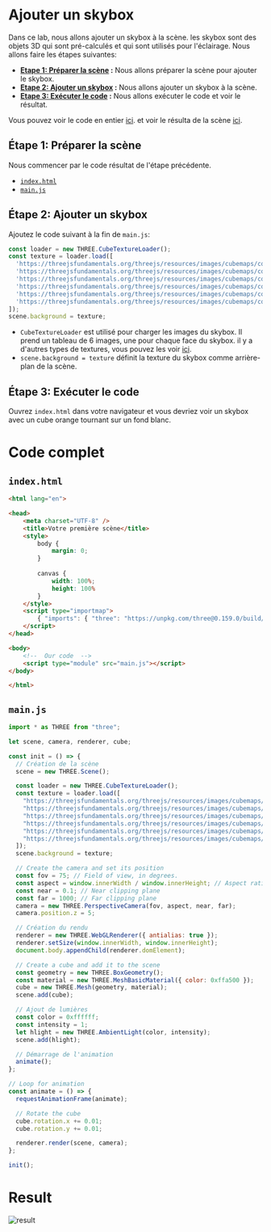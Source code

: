 # Ajouter un skybox
Dans ce lab, nous allons ajouter un skybox à la scène. les skybox sont des objets 3D qui sont pré-calculés et qui sont utilisés pour l'éclairage. Nous allons faire les étapes suivantes:
- **[Etape 1: Préparer la scène](#étape-1-préparer-la-scène) :** Nous allons préparer la scène pour ajouter le skybox.
- **[Etape 2: Ajouter un skybox](#étape-2-ajouter-un-skybox) :** Nous allons ajouter un skybox à la scène.
- **[Etape 3: Exécuter le code](#étape-3-exécuter-le-code) :** Nous allons exécuter le code et voir le résultat.

Vous pouvez voir le code en entier [ici](#code-complet). et voir le résulta de la scène [ici](#result).




## Étape 1: Préparer la scène
Nous commencer par le code résultat de l'étape précédente.
- [`index.html`](../lab1/README.md#indexhtml)
- [`main.js`](../lab1/README.md#mainjs)


## Étape 2: Ajouter un skybox
Ajoutez le code suivant à la fin de `main.js`:
```js
const loader = new THREE.CubeTextureLoader();
const texture = loader.load([
  'https://threejsfundamentals.org/threejs/resources/images/cubemaps/computer-history-museum/pos-x.jpg',
  'https://threejsfundamentals.org/threejs/resources/images/cubemaps/computer-history-museum/neg-x.jpg',
  'https://threejsfundamentals.org/threejs/resources/images/cubemaps/computer-history-museum/pos-y.jpg',
  'https://threejsfundamentals.org/threejs/resources/images/cubemaps/computer-history-museum/neg-y.jpg',
  'https://threejsfundamentals.org/threejs/resources/images/cubemaps/computer-history-museum/pos-z.jpg',
  'https://threejsfundamentals.org/threejs/resources/images/cubemaps/computer-history-museum/neg-z.jpg',
]);
scene.background = texture;
```
- `CubeTextureLoader` est utilisé pour charger les images du skybox. Il prend un tableau de 6 images, une pour chaque face du skybox. il y a d'autres types de textures, vous pouvez les voir [ici](https://threejs.org/docs/#api/en/loaders/TextureLoader).
- `scene.background = texture` définit la texture du skybox comme arrière-plan de la scène.

## Étape 3: Exécuter le code
Ouvrez `index.html` dans votre navigateur et vous devriez voir un skybox avec un cube orange tournant sur un fond blanc.

# Code complet
## `index.html`
```html
<html lang="en">

<head>
    <meta charset="UTF-8" />
    <title>Votre première scène</title>
    <style>
        body {
            margin: 0;
        }
        
        canvas {
            width: 100%;
            height: 100%
        }
    </style>
    <script type="importmap">
        { "imports": { "three": "https://unpkg.com/three@0.159.0/build/three.module.js", "three/addons/": "https://unpkg.com/three@0.159.0/examples/jsm/" } }
    </script>
</head>

<body>
    <!--  Our code  -->
    <script type="module" src="main.js"></script>
</body>

</html>
```

## `main.js`
```js
import * as THREE from "three";

let scene, camera, renderer, cube;

const init = () => {
  // Création de la scène
  scene = new THREE.Scene();

  const loader = new THREE.CubeTextureLoader();
  const texture = loader.load([
    "https://threejsfundamentals.org/threejs/resources/images/cubemaps/computer-history-museum/pos-x.jpg",
    "https://threejsfundamentals.org/threejs/resources/images/cubemaps/computer-history-museum/neg-x.jpg",
    "https://threejsfundamentals.org/threejs/resources/images/cubemaps/computer-history-museum/pos-y.jpg",
    "https://threejsfundamentals.org/threejs/resources/images/cubemaps/computer-history-museum/neg-y.jpg",
    "https://threejsfundamentals.org/threejs/resources/images/cubemaps/computer-history-museum/pos-z.jpg",
    "https://threejsfundamentals.org/threejs/resources/images/cubemaps/computer-history-museum/neg-z.jpg",
  ]);
  scene.background = texture;

  // Create the camera and set its position
  const fov = 75; // Field of view, in degrees.
  const aspect = window.innerWidth / window.innerHeight; // Aspect ratio
  const near = 0.1; // Near clipping plane
  const far = 1000; // Far clipping plane
  camera = new THREE.PerspectiveCamera(fov, aspect, near, far);
  camera.position.z = 5;

  // Création du rendu
  renderer = new THREE.WebGLRenderer({ antialias: true });
  renderer.setSize(window.innerWidth, window.innerHeight);
  document.body.appendChild(renderer.domElement);

  // Create a cube and add it to the scene
  const geometry = new THREE.BoxGeometry();
  const material = new THREE.MeshBasicMaterial({ color: 0xffa500 });
  cube = new THREE.Mesh(geometry, material);
  scene.add(cube);

  // Ajout de lumières
  const color = 0xffffff;
  const intensity = 1;
  let hlight = new THREE.AmbientLight(color, intensity);
  scene.add(hlight);

  // Démarrage de l'animation
  animate();
};

// Loop for animation
const animate = () => {
  requestAnimationFrame(animate);

  // Rotate the cube
  cube.rotation.x += 0.01;
  cube.rotation.y += 0.01;

  renderer.render(scene, camera);
};

init();
```

# Result
![result](./result.png)